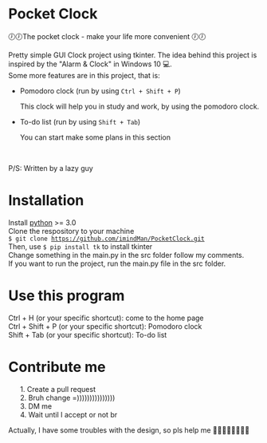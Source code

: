 # Pocket Clock

🕖🕖The pocket clock - make your life more convenient 🕖🕖<br>

Pretty simple GUI Clock project using tkinter. The idea behind this project is inspired by the "Alarm & Clock" in Windows 10 💻. <br>
Some more features are in this project, that is:

<ul>

  <li>Pomodoro clock (run by using <code>Ctrl + Shift + P</code>)</li>
  <p>This clock will help you in study and work, by using the pomodoro clock.</p>
  <li>To-do list (run by using <code>Shift + Tab</code>)</li>
  <p>You can start make some plans in this section</p>
</ul><br>
<p>P/S: Written by a lazy guy</p>

# Installation

Install <a href="https://www.python.org/downloads/">python</a> >= 3.0<br>
Clone the respository to your machine <br/>
<code>$ git clone https://github.com/imindMan/PocketClock.git</code><br>
Then, use <code>$ pip install tk</code> to install tkinter<br>
Change something in the main.py in the src folder follow my comments. <br/>
If you want to run the project, run the main.py file in the src folder.

# Use this program

Ctrl + H (or your specific shortcut): come to the home page <br>
Ctrl + Shift + P (or your specific shortcut): Pomodoro clock <br>
Shift + Tab (or your specific shortcut): To-do list <br>

# Contribute me

<ul>
  1. Create a pull request <br/>
  2. Bruh change =))))))))))))))) <br/>
  3. DM me <br/>
  4. Wait until I accept or not br <br/>
</ul>
 
Actually, I have some troubles with the design, so pls help me 🙏🙏🙏🙏🙏🙏🙏🙏
